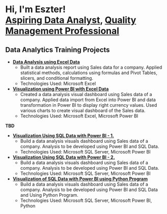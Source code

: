 <h1>Hi, I'm Eszter! <br/><a href="https://github.com/Beszter1">Aspiring Data Analyst</a>, <a href="https://www.linkedin.com/in/eszter-stephen-bujtor/">Quality Management Professional</a>
<h2>Data Analytics Training Projects</h2>

- <a href="https://github.com/Beszter1/DataAnalyticsTraining/blob/main/Excel%20-%20Project%20-%20Eszter%20Stephen-Bujtor_v2.0.xlsx"><strong>Data Analysis using Excel Data</strong></a>
  - Built a data analysis report using Sales data for a company. Applied statistical methods, calculations using formulas and Pivot Tables, slicers, and conditional formatting.
  - Technologies Used: Microsoft Excel
-  <a href="https://github.com/Beszter1/DataAnalyticsTraining/blob/main/Power%20BI%20Project%20-%20Video%20Games%20Sales%20-%20Eszter%20Stephen-Bujtor.pbix"><strong>Visualization using Power BI with Excel Data</strong></a>
    - Created a data analysis visual dashboard using Sales data of a company. Applied data import from Excel into Power BI and data transformation in Power BI to display right currency values. Used various charts to create visual dashboard of the Sales data.
    - Technologies Used: Microsoft Excel, Microsoft Power BI
 
<strong>TBD</strong>
- <a href="https://github.com/Beszter1"><strong>Visualization Using SQL Data with Power BI - 1.</strong></a>
  - Build a data analysis visuals dashboard using Sales data of a company. Analysis to be developed using Power BI and SQL Data.
  - Technologies Used: Microsoft SQL Server, Microsoft Power BI
- <a href="https://github.com/Beszter1"><strong>Visualization Using SQL Data with Power BI - 2.</strong></a>
  - Build a data analysis visuals dashboard using Sales data of a company. Analysis to be developed using Power BI and SQL Data.
  - Technologies Used: Microsoft SQL Server, Microsoft Power BI
- <a href="https://github.com/Beszter1"><strong>Visualization of SQL Data with Power BI using Python Program</strong></a>
  - Build a data analysis visuals dashboard using Sales data of a company. Analysis to be developed using Power BI and SQL Data and Using Python Program.
  - Technologies Used: Microsoft SQL Server, Microsoft Power BI, Python 










<!---
Beszter1/Beszter1 is a ✨ special ✨ repository because its `README.md` (this file) appears on your GitHub profile.
You can click the Preview link to take a look at your changes.
--->
